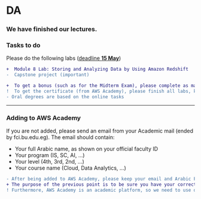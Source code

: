 # DA

### We have finished our lectures. 

### Tasks to do
Please do the following labs (<ins>deadline **15 May**</ins>)
```diff
+  Module 8 Lab: Storing and Analyzing Data by Using Amazon Redshift
-  Capstone project (important)
```

```diff
+  To get a bonus (such as for the Midterm Exam), please complete as many labs and knowledge checks as you can.
!  To get the certificate (from AWS Academy), please finish all labs, knowledge checks, and the course assessment.
- Oral degrees are based on the online tasks
```

---

<!--
Please do the following labs (<ins>deadline **3 May**</ins>)
```diff
+  Module 7 Lab: Performing ETL on a Dataset by Using AWS Glue
```
-->

<!--
```diff
+  The next lectures will be on 29 April at "Modareg 5", Insha Allah. 
```
---
-->

<!--
### Tasks to do
-->
<!--
Please do the following labs (<ins>deadline **31 March**</ins>)
```diff
-  Module 4 Lab: Querying Data by Using Athena
```
-->

<!--
Please do the following labs (<ins>deadline **23 March**</ins>)
```diff
-  Module 2 Lab: Accessing and Analyzing Data by Using Amazon S3
```
-->

<!--
### Zoom
- https://us05web.zoom.us/j/82861851614?pwd=1KCjaJbmRJvzLje2Kab3MuZVXNMuSL.1
- Saturday 04:00 pm
-->

### Adding to AWS Academy
If you are not added, please send an email from your Academic mail (ended by fci.bu.edu.eg). The email should contain:
- Your full Arabic name, as shown on your official faculty ID
- Your program (IS, SC, AI, ...)
- Your level (4th, 3rd, 2nd, ...)
- Your course name (Cloud, Data Analytics, ...)
  
```diff
- After being added to AWS Academy, please keep your email and Arabic Full name as it is
+ The purpose of the previous point is to be sure you have your correct degrees based on your work in the course
! Furthermore, AWS Academy is an academic platform, so we need to use our Academic emails
``` 



<!--
#### Quizzes
```diff
+ "Chapter 4 Quiz" is now open. We have to solve it before 13 May.
+ "End of Course Assessment" is now open. We have to solve it before 13 May.
  - (to be able to take this assessment, we need to do the End of Course Survey first)
+ Oral degrees will depend on these online quizzes.
```
-->
<!--
```diff
+ كل عام وانتم بخير
- I will be available Today, 16 Apr, at 09:30 pm for any questions and course issues 
- At the below Zoom link, please inform all your colleagues
```
-->

<!--
#### Online Course
```diff
+ You have been added to a new online course called "IoT Fundamentals: Big Data Analytics".
- Please be sure you can access the course as there will be a quiz that we will need to solve.
+ Oral degrees will depend on the online quiz.
```
-->

<!--
#### Zoom Link
+ https://us05web.zoom.us/j/83518532308?pwd=NXNJVXRTZmQ0dnhuU3A5ODNtanBRUT09
 
## Lectures
The lectures are in the above PDF files.
-->
<!--
- **Lecture 1** 
  - File "DA-01.pdf" https://raw.githubusercontent.com/fcai-b/da/main/DA-01.pdf
-->

